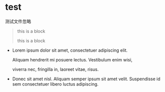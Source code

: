 # test
测试文件忽略

> this is a block
> 
> this is a block

*   Lorem ipsum dolor sit amet, consectetuer adipiscing elit.

    Aliquam hendrerit mi posuere lectus. Vestibulum enim wisi,
    
    viverra nec, fringilla in, laoreet vitae, risus.
    
*   Donec sit amet nisl. Aliquam semper ipsum sit amet velit.
    Suspendisse id sem consectetuer libero luctus adipiscing.
